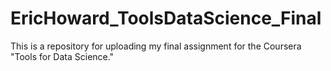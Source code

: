 # EricHoward_ToolsDataScience_Final
This is a repository for uploading my final assignment for the Coursera "Tools for Data Science."
